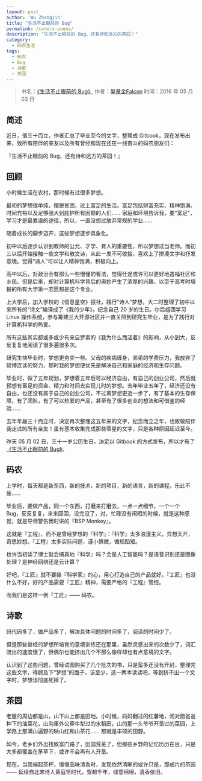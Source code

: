 ```yaml
---
layout: post
author: 'Wu Zhangjin'
title: "生活不止眼前的 Bug"
permalink: /coders-poems/
description: "生活不止眼前的 Bug，还有诗和远方的茶园！"
category:
  - 码农生活
tags:
  - 码农
  - Bug
  - 诗歌
  - 茶园
---
```


> 书名：[《生活不止眼前的 Bug》](https://tinylab-1.gitbook.io/coders-poems)
> 作者：[吴章金Falcon](http://weibo.com/wuzhangjin)
> 时间：2016 年 05 月 03 日

## 简述

近日，值三十而立，作者汇总了毕业至今的文字，整理成 Gitbook，现在发布出来，致所有陪伴的亲友以及所有曾经和现在还在一线奋斗的码农朋友们：

『生活不止眼前的 Bug，还有诗和远方的茶园！』

## 回顾

小时候生活在农村，那时候有过很多梦想。

最初的梦想很单纯，摆脱贫困，过上富足的生活。富足包括财富充实、精神饱满、时间充裕以及足够强大到庇护所有困顿的人们…… 家庭和环境告诉我，要“富足”，学习才是最靠谱的途径，所以，一直没想过放弃常规的学业……

随着成长的脚步迈开，这些梦想逐步具象化。

初中以后逐步认识到教师的公允、才学、育人的重要性，所以梦想过当老师。而初三以后开始接触一些文学和散文诗，从此一发不可收拾，喜欢上了拼凑文字和抒发意境。觉得“诗人”可以让人精神饱满，积极向上。

高中以后，对政治会有那么一些懵懂的看法，觉得仕途或许可以更好地造福社区和乡民。但是后来，却对计算机科学背后的奥妙产生了浓厚的兴趣，以至于高考时填报的所有大学第一志愿都是这个专业。

上大学后，加入学校的《信息星空》报社，践行“诗人”梦想，大二时整理了初中以来所有的“诗文”编译成了《我的少年》，纪念自己 20 岁的生日。尔后组团学习 Linux 操作系统，参与筹建兰大开源社区并一直关照到研究生毕业，是为了践行对计算机科学的热爱。

所有这些其实都或多或少有来自罗素的《我为什么而活着》的影响，从小到大，反反复复地阅读了很多遍很多次。

研究生快毕业时，梦想更务实一些。父母的疾病缠身，弟弟的学费压力，我放弃了硕博连读的努力，那时我的梦想便优先是解决自己和家庭的经济和生存问题。

毕业时，做了五年规划，梦想着五年后可以经济自由，有自己的创业公司，然后就预想有富足的资金、精力和时间去实现儿时的梦想。去年毕业五年了，经济还没有自由，也还没有属于自己的创业公司，不过离梦想更近一步了，有了基本的生存保障，有了团队，有了可以热爱的产品，甚至有了很多创业的想法和可借鉴的经验……

去年年届三十而立时，决定再次整理这五年来的文字，纪念而立之年，也致敬陪伴我走过的所有亲友！虽有基本收集完成那些零星的文字，只是各种原因延迟至今。

昨天 05 月 02 日，三十一岁公历生日，决定以 Gitbook 的方式发布，所以才有了[《生活不止眼前的 Bug》](https://tinylab-1.gitbook.io/coders-poems)。

## 码农

上学时，每天都是新东西，新的技术，新的项目，新的语言，新的课程，乐此不疲……

毕业后，要做产品，同一个东西，打磨来打磨去，一点一点细节，一个一个 Bug，反反复复，来来回回，没完没了，对，忙碌没有闲暇的时候，就是这种感觉，就是导师警告我时讲的『BSP Monkey』。

这就是『工程』，而不是曾经梦想的『科学』：『科学』太多浪漫主义，异想天开，奇思妙想。『工程』太多实际问题，谨小慎微，循规蹈矩。

也许当初读了博士就会搞真地『科学』吗？会是人工智能吗？是语音识别还是图像处理？是神经网络还是云计算？

好吧，『工匠』就不要操『科学家』的心，用心打造自己的产品就好。『工匠』也没什么不好，好的产品需要『工匠』精神，需要严格的『工程』管控。

而我们是这样一例『工匠』—— 码农。

## 诗歌

码代码多了，做产品多了，解决具体问题的时间多了，阅读的时间少了。

但是那些曾经的梦想所培育的意境训练还在那里，虽然灵感出来的次数少了，词汇流出的速度慢了，但偶尔也能挤出几个不那么像样却也有点意境的文字。

认识到了这些问题，曾经试图购买了几个批次的书，只是蛮多还没有开封，整理完这些文字，得顾及下“梦想”的面子，该至少，选一两本读读吧，等到挤不出一个文字时，梦想该彻底死掉了。

## 茶园

老屋的周边都是山，山下山上都是田地。小时候，妈妈翻过的红薯地，河对面爸爸种下的油菜花，山沟里外公牵牛犁过的水稻田，山的那一头爷爷开垦过的菜园，上学路上那满山遍野的映山红和山茶花…… 那就是丰硕的田野。

如今，老乡们外出找致富门路了，田园荒芜了，但那些乡野的记忆历历在目，只是大多都覆盖在茅草下，或许不会再有人开垦。

现在，当我端起茶杯，慢慢品味清香时，发现依然清晰的或许只是，那成片的茶园 —— 延续自北宋诗人黄庭坚时代，穿越千年，绿意绵绵，清香依旧。
